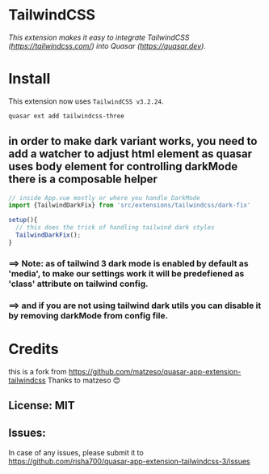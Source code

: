 TailwindCSS
===

_This extension makes it easy to integrate TailwindCSS (https://tailwindcss.com/) into Quasar (https://quasar.dev)._


# Install
This extension now uses `TailwindCSS v3.2.24`.



```bash
quasar ext add tailwindcss-three
```

## in order to make dark variant works, you need to add a watcher to adjust html element as quasar uses body element for controlling darkMode there is a composable helper
```javascript
// inside App.vue mostly or where you handle DarkMode
import {TailwindDarkFix} from 'src/extensions/tailwindcss/dark-fix'

setup(){
  // this does the trick of handling tailwind dark styles
  TailwindDarkFix();
}
```
### ==> Note: as of tailwind 3 dark mode is enabled by default as 'media', to make our settings work it will be predefiened as 'class' attribute on tailwind config.
###  ==> and if you are not using tailwind dark utils you can disable it by removing darkMode from config file.
# Credits
this is a fork from https://github.com/matzeso/quasar-app-extension-tailwindcss Thanks to matzeso 😊

## License: MIT

## Issues:
In case of any issues, please submit it to https://github.com/risha700/quasar-app-extension-tailwindcss-3/issues
